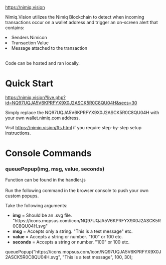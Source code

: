 https://nimiq.vision

Nimiq.Vision utilizes the Nimiq Blockchain to detect when incoming transactions occur on a wallet address and trigger an on-screen alert that contains:

<li>Senders Nimicon</li>
<li>Transaction Value</li>
<li>Message attached to the transaction</li>


<br>Code can be hosted and ran locally.

<h1><b>Quick Start</b></h1>

https://nimiq.vision?live.php?id=NQ97UQJA5V6KPRFYX9X0J2ASCK5R0C8QU04H&secs=30<br>
 <p>Simply replace the NQ97UQJA5V6KPRFYX9X0J2ASCK5R0C8QU04H with your own wallet.nimiq.com address.<br></p>
  
 Visit https://nimiq.vision/fts.html if you require step-by-step setup instructions.
  
 
<h1><b>Console Commands</b></h1>
<h3>queuePopup(img, msg, value, seconds)</h3>Function can be found in the handler.js<br><br>
Run the following command in the browser console to push your own custom popups. <br>

Take the following arguments:
<ul>
<li><b>img</b> = Should be an .svg file. "https://icons.mopsus.com/icon/NQ97UQJA5V6KPRFYX9X0J2ASCK5R0C8QU04H.svg"</li>
<li><b>msg</b> = Accepts only a string. "This is a test message" etc.</li>
<li><b>value</b> = Accepts a string or number. "100" or 100 etc.</li>
<li><b>seconds</b> = Accepts a string or number. "100" or 100 etc.</li>
</ul>
queuePopup("https://icons.mopsus.com/icon/NQ97UQJA5V6KPRFYX9X0J2ASCK5R0C8QU04H.svg", "This is a test message", 100, 30);
  
  
